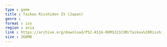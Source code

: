 ```yaml
---
type : game
title : Taikou Risshiden IV (Japan)
genre : 
format : iso
region : asia
link : https://archive.org/download/PS2-ASIA-ROMS321COM/Taikou%20Risshiden%20IV%20%28Japan%29.7z
size : 268MB
---
```

